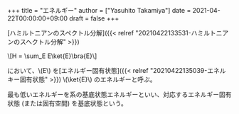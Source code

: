 +++
title = "エネルギー"
author = ["Yasuhito Takamiya"]
date = 2021-04-22T00:00:00+09:00
draft = false
+++

[ハミルトニアンのスペクトル分解]({{< relref "20210422133531-ハミルトニアンのスヘクトル分解" >}})

\\[H = \sum\_E E\ket{E}\bra{E}\\]

において、\\(E\\) を[エネルギー固有状態]({{< relref "20210422135039-エネルキー固有状態" >}}) \\(\ket{E}\\) のエネルギーと呼ぶ。

最も低いエネルギーを系の基底状態エネルギーといい、対応するエネルギー固有状態 (または固有空間) を基底状態という。
